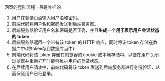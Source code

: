 网页的登陆流程一般是咋样的
1. 用户在登录页面输入用户名和密码。
2. 前端代码将用户名和密码发送到后端服务器。
3. 后端服务器验证用户名和密码是否正确，并且**生成一个用于表示用户会话状态的 token**
4. 后端服务器返回一个带有该 token 的 HTTP 响应，同时将该 token 存储在数据库中(将token存到数据库当中)
5. 前端代码将该 token 存储在浏览器的 cookie 或本地存储中，以便在用户关闭浏览器并重新打开时能够维护用户的登录状态。
6. 在后续用户请求中，前端代码将该 token 发送到后端服务器进行身份验证，从而保证用户已经登录。